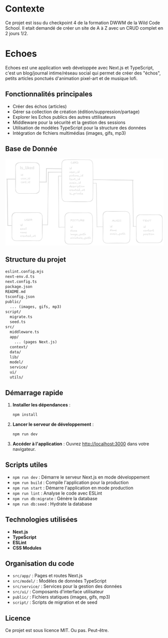 # Contexte

Ce projet est issu du checkpoint 4 de la formation DWWM de la Wild Code School. Il etait demandé de créer un site de A à Z avec un CRUD complet en 2 jours 1/2.

# Echoes

Echoes est une application web développée avec Next.js et TypeScript, c'est un blog/journal intime/réseau social qui permet de créer des "échos", petits articles ponctués d'animation pixel-art et de musique lofi.

## Fonctionnalités principales

- Créer des échos (articles)
- Gérer sa collection de création (édition/suppression/partage)
- Explorer les Echos publics des autres uttilisateurs
- Middleware pour la sécurité et la gestion des sessions
- Utilisation de modèles TypeScript pour la structure des données
- Intégration de fichiers multimédias (images, gifs, mp3)

## Base de Donnée

![Screenshot](public/EchoesBDD.png)

## Structure du projet

```
eslint.config.mjs
next-env.d.ts
next.config.ts
package.json
README.md
tsconfig.json
public/
  ... (images, gifs, mp3)
script/
  migrate.ts
  seed.ts
src/
  middleware.ts
  app/
    ... (pages Next.js)
  context/
  data/
  lib/
  model/
  service/
  ui/
  utils/
```

## Démarrage rapide

1. **Installer les dépendances** :
   ```bash
   npm install
   ```
2. **Lancer le serveur de développement** :
   ```bash
   npm run dev
   ```
3. **Accéder à l'application** :
   Ouvrez [http://localhost:3000](http://localhost:3000) dans votre navigateur.

## Scripts utiles

- `npm run dev` : Démarre le serveur Next.js en mode développement
- `npm run build` : Compile l'application pour la production
- `npm run start` : Démarre l'application en mode production
- `npm run lint` : Analyse le code avec ESLint
- `npm run db:migrate` : Génère la database
- `npm run db:seed` : Hydrate la database

## Technologies utilisées

- **Next.js**
- **TypeScript**
- **ESLint**
- **CSS Modules**

## Organisation du code

- `src/app/` : Pages et routes Next.js
- `src/model/` : Modèles de données TypeScript
- `src/service/` : Services pour la gestion des données
- `src/ui/` : Composants d'interface utilisateur
- `public/` : Fichiers statiques (images, gifs, mp3)
- `script/` : Scripts de migration et de seed

## Licence

Ce projet est sous licence MIT. Ou pas. Peut-être.
